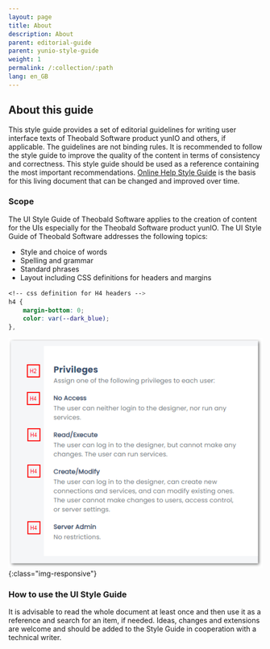 ```yaml
---
layout: page
title: About
description: About
parent: editorial-guide
parent: yunio-style-guide
weight: 1
permalink: /:collection/:path
lang: en_GB
---
```


<!---
hi Maia,
ich habe einen neuen Ordner für Screenshots bzgl. des yunIO Style Guides angelegt: /img/content/help_concept/yunIO/
Für den Fall, dass wir den Style Guide doch irgendwann mal als .pdf exportieren müssen, wäre es ganz gut, wenn sich etwaige Screenshots an einem Ort befänden :)

Hier noch die Infos zur H4-Definition in css:-->

## About this guide

This style guide provides a set of editorial guidelines for writing user interface texts of Theobald Software product yunIO and others, if applicable. The guidelines are not binding rules. It is recommended to follow the style guide to improve the quality of the content in terms of consistency and correctness.
This style guide should be used as a reference containing the most important recommendations. [Online Help Style Guide](https://theobaldsoftware.sharepoint.com/sites/PresalesSupportProdMgmtDoc/Freigegebene%20Dokumente/Style%20Guide_version_1.pdf) is the basis for this living document that can be changed and improved over time. 


### Scope
The UI Style Guide of Theobald Software applies to the creation of content for the UIs especially for the Theobald Software product yunIO. 
The UI Style Guide of Theobald Software addresses the following topics: 
- Style and choice of words 
- Spelling and grammar
- Standard phrases
- Layout including CSS definitions for headers and margins


``` css
<!-- css definition for H4 headers -->
h4 { 
	margin-bottom: 0;
	color: var(--dark_blue); 
},
```
![Capture](/img/content/help_concept/yunIO/new-h4-definition.png){:class="img-responsive"}

### How to use the UI Style Guide
It is advisable to read the whole document at least once and then use it as a reference and search for an item, if needed. 
Ideas, changes and extensions are welcome and should be added to the Style Guide in cooperation with a technical writer.

